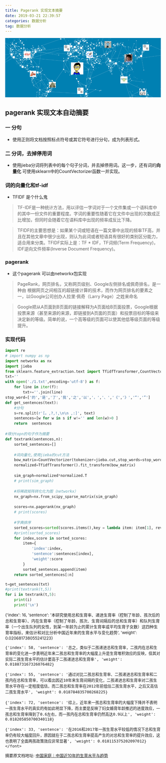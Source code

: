 ```yaml
---
title: Pagerank 实现文本摘要
date: 2019-03-21 22:39:57
categories: 数据分析
tag: 数据分析
---
```

![](/photos/analysis/th.jpg)
## pagerank 实现文本自动摘要

### 一 分句

* 使用正则将文档按照标点符号或其它符号进行分句，成为列表形式。
    
### 二 分词，去掉停用词
* 使用jieba分词将列表中的每个句子分词，并去掉停用词。这一步，还有词的<B>向量化</B> 可使用sklearn中的CountVectorizer函数一并实现。
 
### 词的向量化和tf-idf

* TFIDF 是个什么鬼

>  TF-IDF是一种统计方法，用以评估一字词对于一个文件集或一个语料库中的其中一份文件的重要程度。字词的重要性随着它在文件中出现的次数成正比增加，但同时会随着它在语料库中出现的频率成反比下降。

>  TFIDF的主要思想是：如果某个词或短语在一篇文章中出现的频率TF高，并且在其他文章中很少出现，则认为此词或者短语具有很好的类别区分能力，适合用来分类。TFIDF实际上是：TF * IDF，TF词频(Term Frequency)，IDF逆向文件频率(Inverse Document Frequency)。

### pagerank
* 这个pagerank 可以由networkx包实现

> PageRank，网页排名，又称网页级别、Google左侧排名或佩奇排名，是一种由 根据网页之间相互的超链接计算的技术，而作为网页排名的要素之一，以Google公司创办人拉里·佩奇（Larry Page）之姓来命名

>Google把从A页面到B页面的链接解释为A页面给B页面投票，Google根据投票来源（甚至来源的来源，即链接到A页面的页面）和投票目标的等级来决定新的等级。简单的说，一个高等级的页面可以使其他低等级页面的等级提升。
    

### 实现代码


```python
import re
# import numpy as np
import networkx as nx
import jieba
from sklearn.feature_extraction.text import TfidfTransformer,CountVectorizer
txt=''
with open('./1.txt',encoding='utf-8') as f:
    for line in iter(f):
        txt+=''.join(line)
stop_word=['的','是','了','我','之','以','，','、','《','》','“','”']
def get_sentences(text):
    #分句
    s=re.split(r'[。,?,!,\n\n ,:]', text)
    sentences=[w for w in s if w!='' and len(w)>0 ]
    return  sentences

#得分topn的句子作为摘要
def textrank(sentences,n):
    sorted_sentences=[]
    
    #词向量化,使用jieba的cut方法
    bow_matrix=CountVectorizer(tokenizer=jieba.cut,stop_words=stop_word).fit_transform(sentences)
    normalized=TfidfTransformer().fit_transform(bow_matrix)

    sim_graph=normalized*normalized.T
    # print(sim_graph)
    
    #将稀疏矩阵转化化为图（networkx）
    nx_graph=nx.from_scipy_sparse_matrix(sim_graph)

    scores=nx.pagerank(nx_graph)
    # print(scores)
    
    #字典排序
    sorted_scores=sorted(scores.items(),key = lambda item: item[1], reverse=True)
    #print(sorted_scores)
    for index,score in sorted_scores:
        item={
            'index':index,
            'sentence':sentences[index],
            'weight':score
        }
        sorted_sentences.append(item)
    return sorted_sentences[:n]
```


```python
t=get_sentences(txt)
#print(textrank(t,5))
for i in textrank(t,5):
    print(i)
    print('\n')

```
<font size=2>
    {'index': 16, 'sentence': '本研究使用总和生育率、递进生育率（控制了年龄、孩次后的总和生育率）、内在生育率（控制了年龄、孩次、生育间隔后的总和生育率）和队列生育率（一个出生队列的女性，到某一年龄为止的累计生育率或平均生育子女数）这四种生育率指标，来估计和对比分析中国近年来的生育水平与变化趋势', 'weight': 0.020681738055241223}

    {'index': 58, 'sentence': '总之，类似于二孩递进总和生育率，二孩内在总和生育率的变化进一步表明近年来二孩总和生育率的大幅度上升是生育堆积效应的反映，但其对实际二孩生育水平的估计要高于二孩递进总和生育率', 'weight': 0.018873167326076482}

    {'index': 55, 'sentence': '通过对比二孩总和生育率、二孩递进总和生育率和二孩内在总和生育率，可以看出因近10年来生育间隔的变化，二孩递进总和生育率对二孩生育水平存在一定程度低估，而二孩总和生育率在2012年前低估二孩生育水平，之后又高估二孩生育水平', 'weight': 0.018784835700268225}
      
    {'index': 72, 'sentence': '综上，近年来一孩总和生育率的大幅度下降并不表明一孩生育水平的真实的有如此明显下降，而主要是反映了妇女婚育年龄推迟的进度效应，一孩总和生育率降到了0.6左右，而一孩内在总和生育率仍然高达0.9以上', 'weight': 0.018205850700340118}
    
    {'index': 33, 'sentence': '在2016和2017年一孩生育水平较低的情况下总和生育率仍有较大幅度回升，原因就在于二孩总和生育率提高产生的对总和生育率的提升效应，这也表明了全面两孩政策效应非常显著', 'weight': 0.018115375202097012}
    </font>
    
    
    

摘要原文档地址:  [中国家庭︱中国近10年的生育水平与趋势](https://pit.ifeng.com/c/7lDbdcv3qc4)
